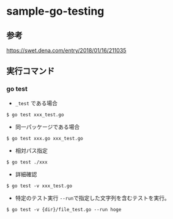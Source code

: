 # sample-go-testing

## 参考
https://swet.dena.com/entry/2018/01/16/211035

## 実行コマンド

### go test
* `_test` である場合
```
$ go test xxx_test.go
```

* 同一パッケージである場合
```
$ go test xxx.go xxx_test.go
```

* 相対パス指定
```
$ go test ./xxx
```

* 詳細確認
```
$ go test -v xxx_test.go
```

* 特定のテスト実行
`--run`で指定した文字列を含むテストを実行。

```
$ go test -v {dir}/file_test.go --run hoge
``` 
